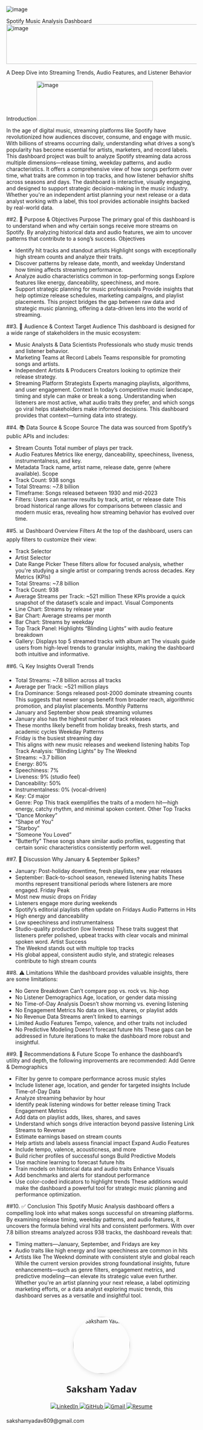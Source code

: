 

![image](https://github.com/user-attachments/assets/47122b44-6eca-49f8-9b26-f4198587109f)

Spotify Music Analysis Dashboard<img width="730" height="105" alt="image" src="https://github.com/user-attachments/assets/79ad7821-5c41-47f0-b9f0-f61741ad9678" />

A Deep Dive into Streaming Trends, Audio Features, and Listener Behavior

Introduction<img width="308" height="105" alt="image" src="https://github.com/user-attachments/assets/38a9a67f-29de-491c-8bcf-d3293e85d68e" />

In the age of digital music, streaming platforms like Spotify have revolutionized how audiences discover, consume, and engage with music. With billions of streams occurring daily, understanding what drives a song’s popularity has become essential for artists, marketers, and record labels.
This dashboard project was built to analyze Spotify streaming data across multiple dimensions—release timing, weekday patterns, and audio characteristics. It offers a comprehensive view of how songs perform over time, what traits are common in top tracks, and how listener behavior shifts across seasons and days.
The dashboard is interactive, visually engaging, and designed to support strategic decision-making in the music industry. Whether you're an independent artist planning your next release or a data analyst working with a label, this tool provides actionable insights backed by real-world data.

##2. 🎯 Purpose & Objectives
Purpose
The primary goal of this dashboard is to understand when and why certain songs receive more streams on Spotify. By analyzing historical data and audio features, we aim to uncover patterns that contribute to a song’s success.
Objectives
- Identify hit tracks and standout artists
Highlight songs with exceptionally high stream counts and analyze their traits.
- Discover patterns by release date, month, and weekday
Understand how timing affects streaming performance.
- Analyze audio characteristics common in top-performing songs
Explore features like energy, danceability, speechiness, and more.
- Support strategic planning for music professionals
Provide insights that help optimize release schedules, marketing campaigns, and playlist placements.
This project bridges the gap between raw data and strategic music planning, offering a data-driven lens into the world of streaming.

##3. 👥 Audience & Context
Target Audience
This dashboard is designed for a wide range of stakeholders in the music ecosystem:
- Music Analysts & Data Scientists
Professionals who study music trends and listener behavior.
- Marketing Teams at Record Labels
Teams responsible for promoting songs and artists.
- Independent Artists & Producers
Creators looking to optimize their release strategy.
- Streaming Platform Strategists
Experts managing playlists, algorithms, and user engagement.
Context
In today’s competitive music landscape, timing and style can make or break a song. Understanding when listeners are most active, what audio traits they prefer, and which songs go viral helps stakeholders make informed decisions. This dashboard provides that context—turning data into strategy.

##4. 📚 Data Source & Scope
Source
The data was sourced from Spotify’s public APIs and includes:
- Stream Counts
Total number of plays per track.
- Audio Features
Metrics like energy, danceability, speechiness, liveness, instrumentalness, and key.
- Metadata
Track name, artist name, release date, genre (where available).
Scope
- Track Count: 938 songs
- Total Streams: ~7.8 billion
- Timeframe: Songs released between 1930 and mid-2023
- Filters: Users can narrow results by track, artist, or release date
This broad historical range allows for comparisons between classic and modern music eras, revealing how streaming behavior has evolved over time.

##5. 📊 Dashboard Overview
Filters
At the top of the dashboard, users can apply filters to customize their view:
- Track Selector
- Artist Selector
- Date Range Picker
These filters allow for focused analysis, whether you're studying a single artist or comparing trends across decades.
Key Metrics (KPIs)
- Total Streams: ~7.8 billion
- Track Count: 938
- Average Streams per Track: ~521 million
These KPIs provide a quick snapshot of the dataset’s scale and impact.
Visual Components
- Line Chart: Streams by release year
- Bar Chart: Average streams per month
- Bar Chart: Streams by weekday
- Top Track Panel: Highlights “Blinding Lights” with audio feature breakdown
- Gallery: Displays top 5 streamed tracks with album art
The visuals guide users from high-level trends to granular insights, making the dashboard both intuitive and informative.

##6. 🔍 Key Insights
Overall Trends
- Total Streams: ~7.8 billion across all tracks
- Average per Track: ~521 million plays
- Era Dominance: Songs released post-2000 dominate streaming counts
This suggests that newer songs benefit from broader reach, algorithmic promotion, and playlist placements.
Monthly Patterns
- January and September show peak streaming volumes
- January also has the highest number of track releases
- These months likely benefit from holiday breaks, fresh starts, and academic cycles
Weekday Patterns
- Friday is the busiest streaming day
- This aligns with new music releases and weekend listening habits
Top Track Analysis: “Blinding Lights” by The Weeknd
- Streams: ~3.7 billion
- Energy: 80%
- Speechiness: 7%
- Liveness: 9% (studio feel)
- Danceability: 50%
- Instrumentalness: 0% (vocal-driven)
- Key: C♯ major
- Genre: Pop
This track exemplifies the traits of a modern hit—high energy, catchy rhythm, and minimal spoken content.
Other Top Tracks
- “Dance Monkey”
- “Shape of You”
- “Starboy”
- “Someone You Loved”
- “Butterfly”
These songs share similar audio profiles, suggesting that certain sonic characteristics consistently perform well.

##7. 💬 Discussion
Why January & September Spikes?
- January: Post-holiday downtime, fresh playlists, new year releases
- September: Back-to-school season, renewed listening habits
These months represent transitional periods where listeners are more engaged.
Friday Peak
- Most new music drops on Friday
- Listeners engage more during weekends
- Spotify’s editorial playlists often update on Fridays
Audio Patterns in Hits
- High energy and danceability
- Low speechiness and instrumentalness
- Studio-quality production (low liveness)
These traits suggest that listeners prefer polished, upbeat tracks with clear vocals and minimal spoken word.
Artist Success
- The Weeknd stands out with multiple top tracks
- His global appeal, consistent audio style, and strategic releases contribute to high stream counts

##8. ⚠️ Limitations
While the dashboard provides valuable insights, there are some limitations:
- No Genre Breakdown
Can’t compare pop vs. rock vs. hip-hop
- No Listener Demographics
Age, location, or gender data missing
- No Time-of-Day Analysis
Doesn’t show morning vs. evening listening
- No Engagement Metrics
No data on likes, shares, or playlist adds
- No Revenue Data
Streams aren’t linked to earnings
- Limited Audio Features
Tempo, valence, and other traits not included
- No Predictive Modeling
Doesn’t forecast future hits
These gaps can be addressed in future iterations to make the dashboard more robust and insightful.

##9. 🚀 Recommendations & Future Scope
To enhance the dashboard’s utility and depth, the following improvements are recommended:
Add Genre & Demographics
- Filter by genre to compare performance across music styles
- Include listener age, location, and gender for targeted insights
Include Time-of-Day Data
- Analyze streaming behavior by hour
- Identify peak listening windows for better release timing
Track Engagement Metrics
- Add data on playlist adds, likes, shares, and saves
- Understand which songs drive interaction beyond passive listening
Link Streams to Revenue
- Estimate earnings based on stream counts
- Help artists and labels assess financial impact
Expand Audio Features
- Include tempo, valence, acousticness, and more
- Build richer profiles of successful songs
Build Predictive Models
- Use machine learning to forecast future hits
- Train models on historical data and audio traits
Enhance Visuals
- Add benchmarks and alerts for standout performance
- Use color-coded indicators to highlight trends
These additions would make the dashboard a powerful tool for strategic music planning and performance optimization.

##10. ✅ Conclusion
This Spotify Music Analysis dashboard offers a compelling look into what makes songs successful on streaming platforms. By examining release timing, weekday patterns, and audio features, it uncovers the formula behind viral hits and consistent performers.
With over 7.8 billion streams analyzed across 938 tracks, the dashboard reveals that:
- Timing matters—January, September, and Fridays are key
- Audio traits like high energy and low speechiness are common in hits
- Artists like The Weeknd dominate with consistent style and global reach
While the current version provides strong foundational insights, future enhancements—such as genre filters, engagement metrics, and predictive modeling—can elevate its strategic value even further.
Whether you're an artist planning your next release, a label optimizing marketing efforts, or a data analyst exploring music trends, this dashboard serves as a versatile and insightful tool.


<!-- 🌟 Centered Profile with Connect Buttons -->
<div style="max-width: 800px; margin: auto; padding: 20px; text-align: center; font-family: 'Segoe UI', sans-serif;">

  <!-- Profile Image -->
  <img src="https://github.com/user-attachments/assets/27d9edd1-4a8e-4f9c-a26d-6c0f3b89ce24"
       alt="Saksham Yadav"
       width="150"
       style="border-radius: 50%; box-shadow: 0 4px 12px rgba(0,0,0,0.1); margin-bottom: 10px;">

  <!-- Name -->
  <h1 style="font-size: 24px; font-weight: bold; color: #222; margin-top: 10px;">Saksham Yadav</h1>

  <!-- Connect with Me Badges -->
  <div style="margin-top: 20px;">
    <a href="https://www.linkedin.com/in/saksham-yadav-3b2930350/" target="_blank">
      <img src="https://img.shields.io/badge/LinkedIn-%230077B5.svg?style=for-the-badge&logo=linkedin&logoColor=white" alt="LinkedIn">
    </a>
    <a href= "https://github.com/saksham436?tab=repositories"target="_blank">
      <img src="https://img.shields.io/badge/GitHub-%2312100E.svg?style=for-the-badge&logo=github&logoColor=white" alt="GitHub">
    </a>
    <a href="https://mail.google.com/mail/u/0/?hl=en#inbox?compose=new">
      <img src="https://img.shields.io/badge/Gmail-D14836?style=for-the-badge&logo=gmail&logoColor=white" alt="Gmail">
    </a>
    <a href="https://github.com/saksham436/Resume/blob/main/Saksham_cv.pdf" target="_blank">
      <img src="https://img.shields.io/badge/Resume-Download-green?style=for-the-badge&logo=adobeacrobatreader&logoColor=white" alt="Resume">
    </a>
  </div>
</div>
sakshamyadav809@gmail.com
                                    



